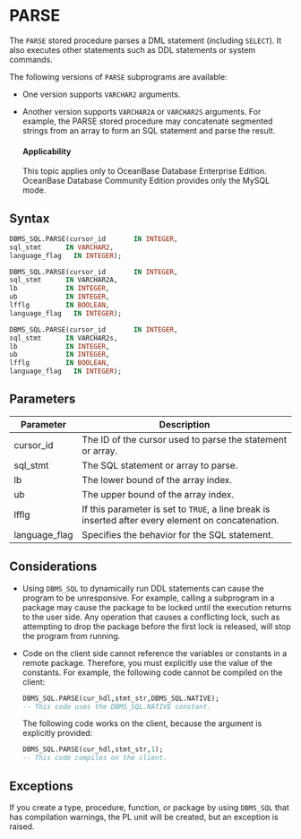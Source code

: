 PARSE
==========================

The `PARSE` stored procedure parses a DML statement (including `SELECT`). It also executes other statements such as DDL statements or system commands.

The following versions of `PARSE` subprograms are available:

* One version supports `VARCHAR2` arguments.



* Another version supports `VARCHAR2A` or `VARCHAR2S` arguments. For example, the PARSE stored procedure may concatenate segmented strings from an array to form an SQL statement and parse the result.



  <main id="notice" >
    <h4>Applicability</h4>
    <p>This topic applies only to OceanBase Database Enterprise Edition. OceanBase Database Community Edition provides only the MySQL mode. </p>
  </main>


Syntax
-----------------------

```sql
DBMS_SQL.PARSE(cursor_id       IN INTEGER,
sql_stmt      IN VARCHAR2,
language_flag   IN INTEGER);
```



```sql
DBMS_SQL.PARSE(cursor_id       IN INTEGER,
sql_stmt      IN VARCHAR2A,
lb            IN INTEGER,
ub            IN INTEGER,
lfflg         IN BOOLEAN,
language_flag   IN INTEGER);
```



```sql
DBMS_SQL.PARSE(cursor_id       IN INTEGER,
sql_stmt      IN VARCHAR2s,
lb            IN INTEGER,
ub            IN INTEGER,
lfflg         IN BOOLEAN,
language_flag   IN INTEGER);
```



Parameters
-------------------------



| **Parameter** | **Description** |
|---------------|-----------------------------|
| cursor_id | The ID of the cursor used to parse the statement or array.  |
| sql_stmt | The SQL statement or array to parse.  |
| lb | The lower bound of the array index.  |
| ub | The upper bound of the array index.  |
| lfflg | If this parameter is set to `TRUE`, a line break is inserted after every element on concatenation.  |
| language_flag | Specifies the behavior for the SQL statement.  |



Considerations
-------------------------

* Using `DBMS_SQL` to dynamically run DDL statements can cause the program to be unresponsive. For example, calling a subprogram in a package may cause the package to be locked until the execution returns to the user side. Any operation that causes a conflicting lock, such as attempting to drop the package before the first lock is released, will stop the program from running.



* Code on the client side cannot reference the variables or constants in a remote package. Therefore, you must explicitly use the value of the constants. For example, the following code cannot be compiled on the client:


  ```sql
  DBMS_SQL.PARSE(cur_hdl,stmt_str,DBMS_SQL.NATIVE);
  -- This code uses the DBMS_SQL.NATIVE constant.
  ```



  The following code works on the client, because the argument is explicitly provided:

  ```sql
  DBMS_SQL.PARSE(cur_hdl,stmt_str,1);
  -- This code compiles on the client.
  ```



Exceptions
-------------------------

If you create a type, procedure, function, or package by using `DBMS_SQL` that has compilation warnings, the PL unit will be created, but an exception is raised.
